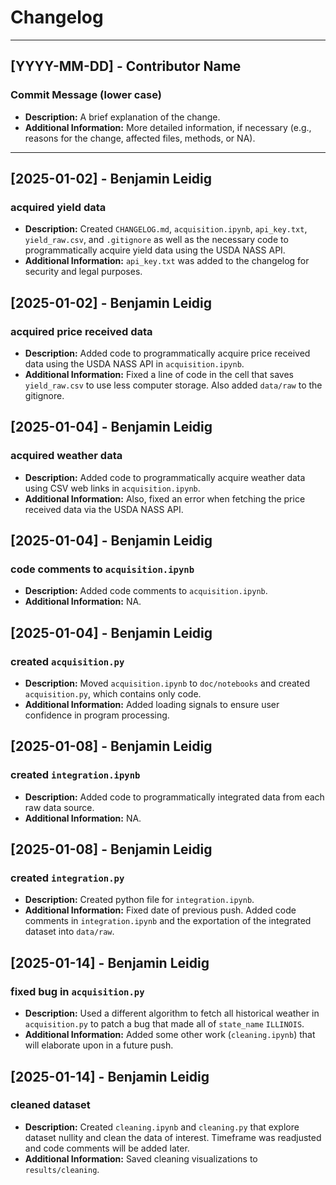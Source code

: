 # Changelog

----------------------------------------------------------------------------------------------------------------------

## [YYYY-MM-DD] - Contributor Name
### Commit Message (lower case)
- **Description:** A brief explanation of the change.
- **Additional Information:** More detailed information, if necessary (e.g., reasons for the change, affected files, methods, or NA).

----------------------------------------------------------------------------------------------------------------------

## [2025-01-02] - Benjamin Leidig
### acquired yield data
- **Description:** Created `CHANGELOG.md`, `acquisition.ipynb`, `api_key.txt`, `yield_raw.csv`, and `.gitignore` as well as the necessary code to programmatically acquire yield data using the USDA NASS API.
- **Additional Information:** `api_key.txt` was added to the changelog for security and legal purposes.

## [2025-01-02] - Benjamin Leidig
### acquired price received data
- **Description:** Added code to programmatically acquire price received data using the USDA NASS API in `acquisition.ipynb`.
- **Additional Information:** Fixed a line of code in the cell that saves `yield_raw.csv` to use less computer storage. Also added `data/raw` to the gitignore.

## [2025-01-04] - Benjamin Leidig
### acquired weather data
- **Description:** Added code to programmatically acquire weather data using CSV web links in `acquisition.ipynb`.
- **Additional Information:** Also, fixed an error when fetching the price received data via the USDA NASS API.

## [2025-01-04] - Benjamin Leidig
### code comments to `acquisition.ipynb`
- **Description:** Added code comments to `acquisition.ipynb`.
- **Additional Information:** NA.

## [2025-01-04] - Benjamin Leidig
### created `acquisition.py`
- **Description:** Moved `acquisition.ipynb` to `doc/notebooks` and created `acquisition.py`, which contains only code.
- **Additional Information:** Added loading signals to ensure user confidence in program processing.

## [2025-01-08] - Benjamin Leidig
### created `integration.ipynb`
- **Description:** Added code to programmatically integrated data from each raw data source.
- **Additional Information:** NA.

## [2025-01-08] - Benjamin Leidig
### created `integration.py`
- **Description:** Created python file for `integration.ipynb`.
- **Additional Information:** Fixed date of previous push. Added code comments in `integration.ipynb` and the exportation of the integrated dataset into `data/raw`.

## [2025-01-14] - Benjamin Leidig
### fixed bug in `acquisition.py`
- **Description:** Used a different algorithm to fetch all historical weather in `acquisition.py` to patch a bug that made all of `state_name` `ILLINOIS`.
- **Additional Information:** Added some other work (`cleaning.ipynb`) that will elaborate upon in a future push.

## [2025-01-14] - Benjamin Leidig
### cleaned dataset
- **Description:** Created `cleaning.ipynb` and `cleaning.py` that explore dataset nullity and clean the data of interest. Timeframe was readjusted and code comments will be added later.
- **Additional Information:** Saved cleaning visualizations to `results/cleaning`.